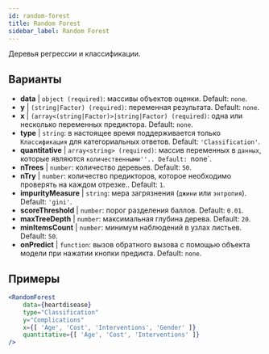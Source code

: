 ```yaml
---
id: random-forest
title: Random Forest
sidebar_label: Random Forest
---
```


Деревья регрессии и классификации.

## Варианты

* __data__ | `object (required)`: массивы объектов оценки. Default: `none`.
* __y__ | `(string|Factor) (required)`: переменная результата. Default: `none`.
* __x__ | `(array<(string|Factor)>|string|Factor) (required)`: одна или несколько переменных предиктора. Default: `none`.
* __type__ | `string`: в настоящее время поддерживается только `Классификация` для категориальных ответов. Default: `'Classification'`.
* __quantitative__ | `array<string> (required)`: массив переменных в `данных`, которые являются `количественными''.. Default: `none`.
* __nTrees__ | `number`: количество деревьев. Default: `50`.
* __nTry__ | `number`: количество предикторов, которое необходимо проверять на каждом отрезке.. Default: `1`.
* __impurityMeasure__ | `string`: мера загрязнения (`джини` или `энтропия`). Default: `'gini'`.
* __scoreThreshold__ | `number`: порог разделения баллов. Default: `0.01`.
* __maxTreeDepth__ | `number`: максимальная глубина дерева. Default: `20`.
* __minItemsCount__ | `number`: минимум наблюдений в узлах листьев. Default: `50`.
* __onPredict__ | `function`: вызов обратного вызова с помощью объекта модели при нажатии кнопки предикта. Default: `none`.


## Примеры

```jsx live
<RandomForest 
    data={heartdisease} 
    type="Classification"
    y="Complications"
    x={[ 'Age', 'Cost', 'Interventions', 'Gender' ]}
    quantitative={[ 'Age', 'Cost', 'Interventions' ]}
/>
```

